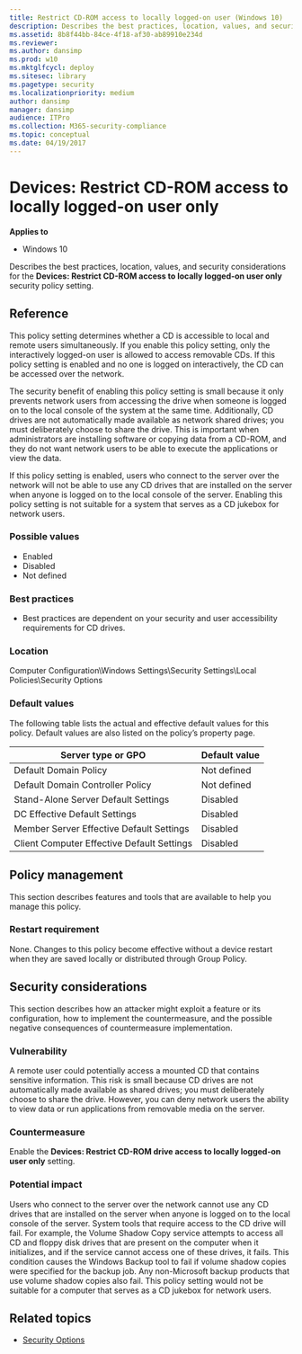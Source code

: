 ```yaml
---
title: Restrict CD-ROM access to locally logged-on user (Windows 10)
description: Describes the best practices, location, values, and security considerations for the Devices Restrict CD-ROM access to locally logged-on user only security policy setting.
ms.assetid: 8b8f44bb-84ce-4f18-af30-ab89910e234d
ms.reviewer:
ms.author: dansimp
ms.prod: w10
ms.mktglfcycl: deploy
ms.sitesec: library
ms.pagetype: security
ms.localizationpriority: medium
author: dansimp
manager: dansimp
audience: ITPro
ms.collection: M365-security-compliance
ms.topic: conceptual
ms.date: 04/19/2017
---
```


# Devices: Restrict CD-ROM access to locally logged-on user only

**Applies to**
-   Windows 10

Describes the best practices, location, values, and security considerations for the **Devices: Restrict CD-ROM access to locally logged-on user only** security policy setting.

## Reference

This policy setting determines whether a CD is accessible to local and remote users simultaneously. If you enable this policy setting, only the interactively logged-on user is allowed to access removable CDs. If this policy setting is enabled and no one is logged on interactively, the CD can be accessed over the network.

The security benefit of enabling this policy setting is small because it only prevents network users from accessing the drive when someone is logged on to the local console of the system at the same time. Additionally, CD drives are not automatically made available as network shared drives; you must deliberately choose to share the drive. This is important when administrators are installing software or copying data from a CD-ROM, and they do not want network users to be able to execute the applications or view the data.

If this policy setting is enabled, users who connect to the server over the network will not be able to use any CD drives that are installed on the server when anyone is logged on to the local console of the server. Enabling this policy setting is not suitable for a system that serves as a CD jukebox for network users.

### Possible values

-   Enabled
-   Disabled
-   Not defined

### Best practices

-   Best practices are dependent on your security and user accessibility requirements for CD drives.

### Location

Computer Configuration\\Windows Settings\\Security Settings\\Local Policies\\Security Options

### Default values

The following table lists the actual and effective default values for this policy. Default values are also listed on the policy’s property page.


| Server type or GPO | Default value |
| - | - |
| Default Domain Policy | Not defined |
| Default Domain Controller Policy | Not defined |
| Stand-Alone Server Default Settings | Disabled |
| DC Effective Default Settings | Disabled |
| Member Server Effective Default Settings | Disabled |
| Client Computer Effective Default Settings | Disabled |

## Policy management

This section describes features and tools that are available to help you manage this policy.

### Restart requirement

None. Changes to this policy become effective without a device restart when they are saved locally or distributed through Group Policy.

## Security considerations

This section describes how an attacker might exploit a feature or its configuration, how to implement the countermeasure, and the possible negative consequences of countermeasure implementation.

### Vulnerability

A remote user could potentially access a mounted CD that contains sensitive information. This risk is small because CD drives are not automatically made available as shared drives; you must deliberately choose to share the drive. However, you can deny network users the ability to view data or run
applications from removable media on the server.

### Countermeasure
Enable the **Devices: Restrict CD-ROM drive access to locally logged-on user only** setting.

### Potential impact
Users who connect to the server over the network cannot use any CD drives that are installed on the server when anyone is logged on to the local console of the server. System tools that require access to the CD drive will fail. For example, the Volume Shadow Copy service attempts to access all CD and floppy disk drives that are present on the computer when it initializes, and if the service cannot access one of these drives, it fails. This condition causes the Windows Backup tool to fail if volume shadow copies were specified for the backup job. Any non-Microsoft backup products that use volume shadow copies also fail. This policy setting would not be suitable for a computer that serves as a CD jukebox for network users.

## Related topics

- [Security Options](security-options.md)
